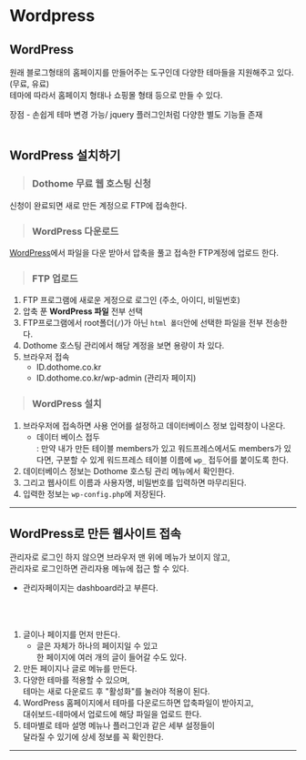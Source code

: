 # Wordpress

## WordPress
원래 블로그형태의 홈페이지를 만들어주는 도구인데
다양한 테마들을 지원해주고 있다. (무료, 유료)<br/>
테마에 따라서 홈페이지 형태나 쇼핑몰 형태 등으로 만들 수 있다.

장점 - 손쉽게 테마 변경 가능/ jquery 플러그인처럼 다양한 별도 기능들 존재
<br/>
<br/>

## WordPress 설치하기
>### Dothome 무료 웹 호스팅 신청
신청이 완료되면 새로 만든 계정으로 FTP에 접속한다.

>### WordPress 다운로드
[WordPress](https://wordpress.org/)에서 파일을 다운 받아서 압축을 풀고 접속한 FTP계정에 업로드 한다.

>### FTP 업로드
1. FTP 프로그램에 새로운 게정으로 로그인 (주소, 아이디, 비밀번호)
2. 압축 푼 **WordPress 파일** 전부 선택
3. FTP프로그램에서 root폴더(`/`)가 아닌 `html 폴더`안에 선택한 파일을 전부 전송한다.
4. Dothome 호스팅 관리에서 해당 계정을 보면 용량이 차 있다.
5. 브라우저 접속
    - ID.dothome.co.kr
    - ID.dothome.co.kr/wp-admin  (관리자 페이지)

>### WordPress 설치
1. 브라우저에 접속하면 사용 언어를 설정하고 데이터베이스 정보 입력창이 나온다.
   - 데이터 베이스 접두 <br/>
     : 만약 내가 만든 테이블 members가 있고 워드프레스에서도 members가 있다면, 구분할 수 있게 워드프레스 테이블 이름에 `wp_` 접두어를 붙이도록 한다.
2. 데이터베이스 정보는 Dothome 호스팅 관리 메뉴에서 확인한다.
3. 그리고 웹사이트 이름과 사용자명, 비밀번호를 입력하면 마무리된다.
4. 입력한 정보는 `wp-config.php`에 저장된다.
***

## WordPress로 만든 웹사이트 접속

관리자로 로그인 하지 않으면 브라우저 맨 위에 메뉴가 보이지 않고,<br/>
관리자로 로그인하면 관리자용 메뉴에 접근 할 수 있다.
- 관리자페이지는 dashboard라고 부른다.
<br/>
<br/>

1. 글이나 페이지를 먼저 만든다.
   - 글은 자체가 하나의 페이지일 수 있고<br/> 한 페이지에 여러 개의 글이 들어갈 수도 있다.
2. 만든 페이지나 글로 메뉴를 만든다.
3. 다양한 테마를 적용할 수 있으며,<br/> 테마는 새로 다운로드 후 "활성화"를 눌러야 적용이 된다.
4. WordPress 홈페이지에서 테마를 다운로드하면 압축파일이 받아지고, <br/>
대쉬보드-테마에서 업로드에 해당 파일을 업로드 한다.
5. 테마별로 테마 설명 메뉴나 플러그인과 같은 세부 설정들이<br/> 달라질 수 있기에 상세 정보를 꼭 확인한다.
***